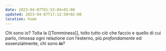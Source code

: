 ```yaml
---
date: 2023-04-07T01:53:04+02:00
updated: 2023-04-07T17:12:50+02:00
location: home
---
```

Chi sono io? Tolta la [[Tomminess]], tolto tutto ciò che faccio e quello di cui parlo, rimossa ogni relazione con l’esterno, più *profondamente* ed essenzialmente, chi sono ***io***?

